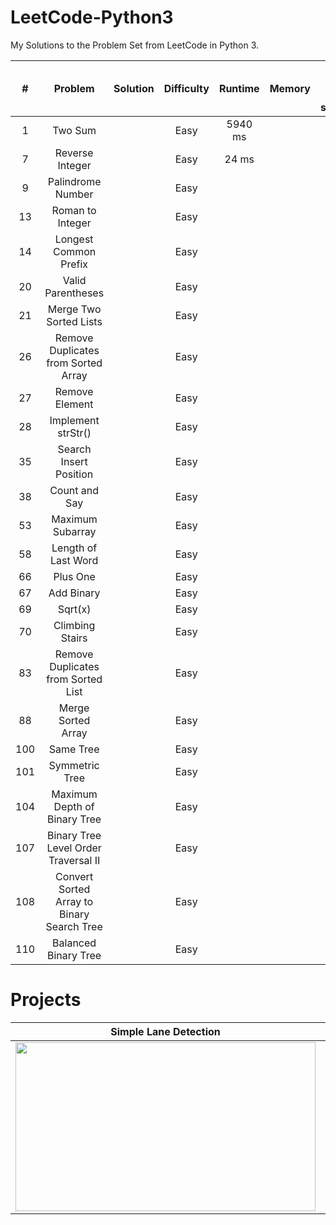 # LeetCode-Python3
My Solutions to the Problem Set from LeetCode in Python 3. 

[//]: # (-------------------Reference List------------------------------)
[//]: # (URL Links to Problem Set)
[P1]: https://leetcode.com/problems/two-sum
[P7]: https://leetcode.com/problems/reverse-integer
[P9]: https://leetcode.com/problems/palindrome-number
[P13]: https://leetcode.com/problems/roman-to-integer
[P14]: https://leetcode.com/problems/longest-common-prefix

[//]: # (URL Links to My Solutions)
[S1]: https://github.com/laygond/LeetCode-Python3/Solutions/two-sum.py
[S7]: https://github.com/laygond/Advanced-Lane-Detection/reverse-integer.py
[S9]: https://github.com/laygond/Traffic-Sign-Classifier/palindrome-number.py
[S13]: https://github.com/laygond/Behavioral-Cloning/roman-to-integer.py
[S14]: https://github.com/laygond/SelfDrivingCar/longest-common-prefix.py


<b>\#</b>   |	Problem               |	Solution | Difficulty | Runtime | Memory | Faster than (other Python3 submissions) 
:---:|:---:|:---:|:---:|:---:|:---:|:---:
1	  | Two Sum               |          |	Easy |	5940 ms |  | 6.51% 
7	  | Reverse Integer       | |	Easy |	24 ms |  | 99.39%
9	  | Palindrome Number     | |	Easy |	| |
13	| Roman to Integer      |	| Easy |	| |
14	| Longest Common Prefix | | Easy	| | |
20	| Valid Parentheses     | |	Easy | | |
21  | Merge Two Sorted Lists | | Easy	| | |
26	| Remove Duplicates from Sorted Array | |	Easy | | |	
27	| Remove Element |    		| Easy | | 	|
28	| Implement strStr() |    		| Easy | | | 	
35	| Search Insert Position |    	| Easy | | |	
38	| Count and Say |    | Easy | |	|
53	| Maximum Subarray |    	| Easy | | | 	
58	| Length of Last Word |    | Easy | | |	
66	| Plus One | |	Easy | |	|
67	| Add Binary | |	Easy	| | |
69	| Sqrt(x) | |	Easy	| | |
70	| Climbing Stairs | |	Easy | | |	
83	| Remove Duplicates from Sorted List | |	Easy | | |	
88	| Merge Sorted Array | | Easy	| | |
100	| Same Tree  | 	|	Easy	| | |
101	| Symmetric Tree | |	Easy	| | | 
104	| Maximum Depth of Binary Tree | | Easy | | |	
107	| Binary Tree Level Order Traversal II | |	Easy | | |	
108	| Convert Sorted Array to Binary Search Tree | |	Easy | | |	
110	| Balanced Binary Tree  | | Easy	| | |



# Projects

Simple Lane Detection | Advanced Lane Detection 
:---:|:---:
<a href=https://github.com/laygond/Simple-Lane-Detection> <img src="./README_images/simple_lane_detection.gif" width="480" height="270"> </a> | <a href=https://github.com/laygond/Advanced-Lane-Detection> <img src="./README_images/advanced_lane_detection.gif" width="480" height="270"> </a> 
